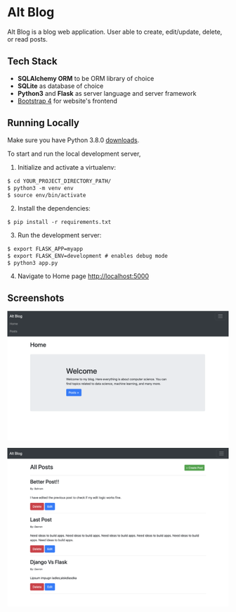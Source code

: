 # Alt Blog

Alt Blog is a blog web application. User able to create, edit/update, delete, or read posts.

## Tech Stack

- **SQLAlchemy ORM** to be ORM library of choice
- **SQLite** as database of choice
- **Python3** and **Flask** as server language and server framework
- [Bootstrap 4](https://getbootstrap.com/docs/3.4/customize/) for website's frontend

## Running Locally

Make sure you have Python 3.8.0 [downloads](https://www.python.org/downloads/).

To start and run the local development server,

1. Initialize and activate a virtualenv:

```
$ cd YOUR_PROJECT_DIRECTORY_PATH/
$ python3 -m venv env
$ source env/bin/activate
```

2. Install the dependencies:

```
$ pip install -r requirements.txt
```

3. Run the development server:

```
$ export FLASK_APP=myapp
$ export FLASK_ENV=development # enables debug mode
$ python3 app.py
```

4. Navigate to Home page [http://localhost:5000](http://localhost:5000)

## Screenshots

![homepage](homepage.png)

![postspage](postpage.png)

